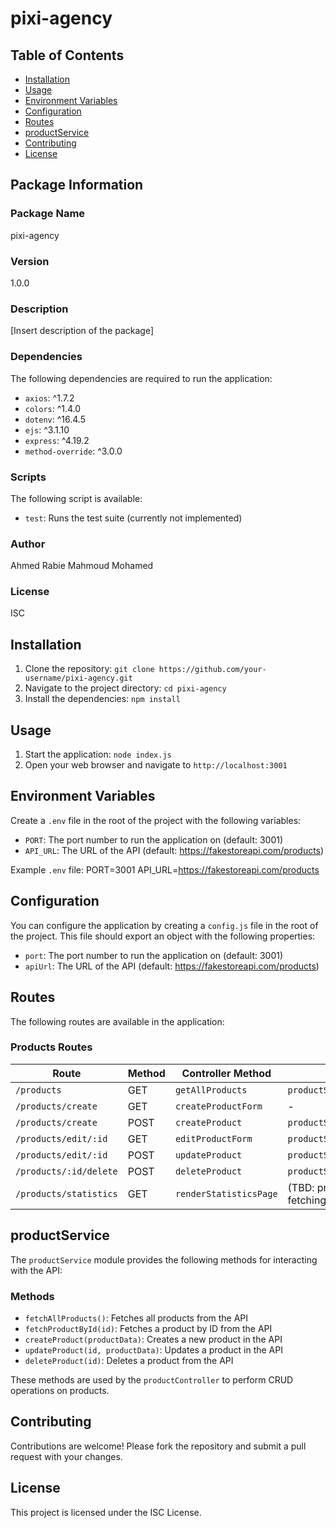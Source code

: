 # pixi-agency
## Table of Contents

- [Installation](#installation)
- [Usage](#usage)
- [Environment Variables](#environment-variables)
- [Configuration](#configuration)
- [Routes](#routes)
- [productService](#productservice)
- [Contributing](#contributing)
- [License](#license)

## Package Information

### Package Name
pixi-agency

### Version
1.0.0

### Description
[Insert description of the package]

### Dependencies

The following dependencies are required to run the application:

* `axios`: ^1.7.2
* `colors`: ^1.4.0
* `dotenv`: ^16.4.5
* `ejs`: ^3.1.10
* `express`: ^4.19.2
* `method-override`: ^3.0.0

### Scripts

The following script is available:

* `test`: Runs the test suite (currently not implemented)

### Author
Ahmed Rabie Mahmoud Mohamed

### License
ISC

## Installation

1. Clone the repository: `git clone https://github.com/your-username/pixi-agency.git`
2. Navigate to the project directory: `cd pixi-agency`
3. Install the dependencies: `npm install`

## Usage

1. Start the application: `node index.js`
2. Open your web browser and navigate to `http://localhost:3001`

## Environment Variables

Create a `.env` file in the root of the project with the following variables:

* `PORT`: The port number to run the application on (default: 3001)
* `API_URL`: The URL of the API (default: https://fakestoreapi.com/products)

Example `.env` file: PORT=3001 API_URL=https://fakestoreapi.com/products

## Configuration

You can configure the application by creating a `config.js` file in the root of the project. This file should export an object with the following properties:

* `port`: The port number to run the application on (default: 3001)
* `apiUrl`: The URL of the API (default: https://fakestoreapi.com/products)

## Routes

The following routes are available in the application:

### Products Routes

| Route | Method | Controller Method | Service Used |
| --- | --- | --- | --- |
| `/products` | GET | `getAllProducts` | `productService.fetchAllProducts` |
| `/products/create` | GET | `createProductForm` | - |
| `/products/create` | POST | `createProduct` | `productService.createProduct` |
| `/products/edit/:id` | GET | `editProductForm` | `productService.fetchProductById` |
| `/products/edit/:id` | POST | `updateProduct` | `productService.updateProduct` |
| `/products/:id/delete` | POST | `deleteProduct` | `productService.deleteProduct` |
| `/products/statistics` | GET | `renderStatisticsPage` | (TBD: productService method for fetching statistics data) |

## productService

The `productService` module provides the following methods for interacting with the API:

### Methods

* `fetchAllProducts()`: Fetches all products from the API
* `fetchProductById(id)`: Fetches a product by ID from the API
* `createProduct(productData)`: Creates a new product in the API
* `updateProduct(id, productData)`: Updates a product in the API
* `deleteProduct(id)`: Deletes a product from the API

These methods are used by the `productController` to perform CRUD operations on products.

## Contributing

Contributions are welcome! Please fork the repository and submit a pull request with your changes.

## License

This project is licensed under the ISC License.

